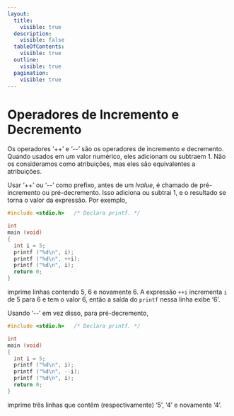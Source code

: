 ```yaml
---
layout:
  title:
    visible: true
  description:
    visible: false
  tableOfContents:
    visible: true
  outline:
    visible: true
  pagination:
    visible: true
---
```


# Operadores de Incremento e Decremento

Os operadores ‘++’ e ‘--’ são os operadores de incremento e decremento. Quando usados em um valor numérico, eles adicionam ou subtraem 1. Não os consideramos como atribuições, mas eles são equivalentes a atribuições.

Usar ‘++’ ou ‘--’ como prefixo, antes de um _lvalue_, é chamado de pré-incremento ou pré-decremento. Isso adiciona ou subtrai 1, e o resultado se torna o valor da expressão. Por exemplo,

```c
#include <stdio.h>   /* Declara printf. */

int
main (void)
{
  int i = 5;
  printf ("%d\n", i);
  printf ("%d\n", ++i);
  printf ("%d\n", i);
  return 0;
}
```

imprime linhas contendo 5, 6 e novamente 6. A expressão `++i` incrementa `i` de 5 para 6 e tem o valor 6, então a saída do `printf` nessa linha exibe ‘6’.

Usando ‘--’ em vez disso, para pré-decremento,

```c
#include <stdio.h>   /* Declara printf. */

int
main (void)
{
  int i = 5;
  printf ("%d\n", i);
  printf ("%d\n", --i);
  printf ("%d\n", i);
  return 0;
}
```

imprime três linhas que contêm (respectivamente) ‘5’, ‘4’ e novamente ‘4’.
